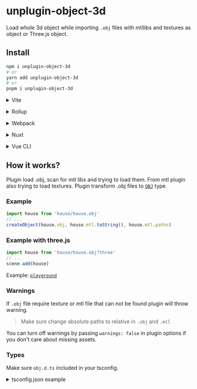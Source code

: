 # unplugin-object-3d

Load whole 3d object while importing `.obj` files with mtllibs and textures as object or Three.js object.

## Install

```bash
npm i unplugin-object-3d
# or
yarn add unplugin-object-3d
# or
pnpm i unplugin-object-3d
```

<details>
<summary>Vite</summary><br>

```ts
// vite.config.ts
import Object3d from 'unplugin-object-3d/vite'

export default defineConfig({
  plugins: [
    Object3d({ /* options */ }),
  ],
})
```

Example: [`playground/`](./playground/)

<br></details>

<details>
<summary>Rollup</summary><br>

```ts
// rollup.config.js
import Object3d from 'unplugin-object-3d/rollup'

export default {
  plugins: [
    Object3d({ /* options */ }),
  ],
}
```

<br></details>


<details>
<summary>Webpack</summary><br>

```ts
// webpack.config.js
module.exports = {
  /* ... */
  plugins: [
    require('unplugin-object-3d/webpack')({ /* options */ })
  ]
}
```

<br></details>

<details>
<summary>Nuxt</summary><br>

```ts
// nuxt.config.js
export default {
  buildModules: [
    ['unplugin-object-3d/nuxt', { /* options */ }],
  ],
}
```

> This module works for both Nuxt 2 and [Nuxt Vite](https://github.com/nuxt/vite)

<br></details>

<details>
<summary>Vue CLI</summary><br>

```ts
// vue.config.js
module.exports = {
  configureWebpack: {
    plugins: [
      require('unplugin-object-3d/webpack')({ /* options */ }),
    ],
  },
}
```

<br></details>


## How it works?
Plugin load .obj, scan for mtl libs and trying to load them. From mtl plugin also trying to load textures. Plugin transform .obj files to [`OBJ`](./src/types.ts) type.

### Example
```ts
import house from 'house/house.obj'
// ...
createObject(house.obj, house.mtl.toString(), house.mtl.paths)
```
### Example with three.js
```js
import house from 'house/house.obj?three'
// ...
scene.add(house)
```
Example: [`playground`](./playground/main.ts)

### Warnings
If `.obj` file require texture or mtl file that can not be found plugin will throw warning. 
> Make sure change absolute paths to relative in `.obj` and `.mtl`

You can turn off warnings by passing `warnings: false` in plugin options if you don't care about missing assets.

### Types
Make sure `obj.d.ts` included in your tsconfig.
<details>
<summary>tsconfig.json example</summary><br>

```ts
{
  "include": ["node_modules/unplugin-3d-object/obj.d.ts"],
  ...
}
```

<br></details>
